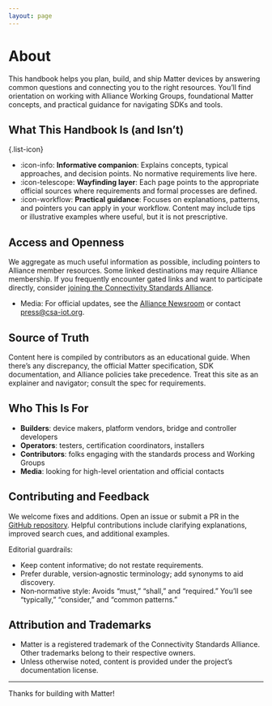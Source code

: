 ```yaml
---
layout: page
---
```

# About

This handbook helps you plan, build, and ship Matter devices by answering common questions and connecting
you to the right resources. You’ll find orientation on working with Alliance Working Groups, foundational Matter concepts,
and practical guidance for navigating SDKs and tools.

## What This Handbook Is (and Isn’t)

{.list-icon}
- :icon-info: **Informative companion**: Explains concepts, typical approaches, and decision points. No normative requirements live here.
- :icon-telescope: **Wayfinding layer**: Each page points to the appropriate official sources where requirements and formal processes are defined.
- :icon-workflow: **Practical guidance**: Focuses on explanations, patterns, and pointers you can apply in your workflow. Content may include tips or illustrative examples where useful, but it is not prescriptive.

## Access and Openness

We aggregate as much useful information as possible, including pointers to Alliance member resources. Some linked
destinations may require Alliance membership. If you frequently encounter gated links and want to participate directly,
consider [joining the Connectivity Standards Alliance](alliance/membership#join-the-alliance).

- Media: For official updates, see the [Alliance Newsroom](https://csa-iot.org/newsroom/) or contact press@csa-iot.org.

## Source of Truth

Content here is compiled by contributors as an educational guide. When there’s any discrepancy,
the official Matter specification, SDK documentation, and Alliance policies take precedence.
Treat this site as an explainer and navigator; consult the spec for requirements.

## Who This Is For

- **Builders**: device makers, platform vendors, bridge and controller developers
- **Operators**: testers, certification coordinators, installers
- **Contributors**: folks engaging with the standards process and Working Groups
- **Media**: looking for high-level orientation and official contacts

## Contributing and Feedback

We welcome fixes and additions. Open an issue or submit a PR in the [GitHub repository](https://github.com/project-chip/matter-handbook).
Helpful contributions include clarifying explanations, improved search cues, and additional examples.

Editorial guardrails:
- Keep content informative; do not restate requirements.
- Prefer durable, version‑agnostic terminology; add synonyms to aid discovery.
- Non‑normative style: Avoids “must,” “shall,” and “required.” You’ll see “typically,” “consider,” and “common patterns.”

## Attribution and Trademarks

- Matter is a registered trademark of the Connectivity Standards Alliance. Other trademarks belong to their respective owners.
- Unless otherwise noted, content is provided under the project’s documentation license.
---
Thanks for building with Matter!
